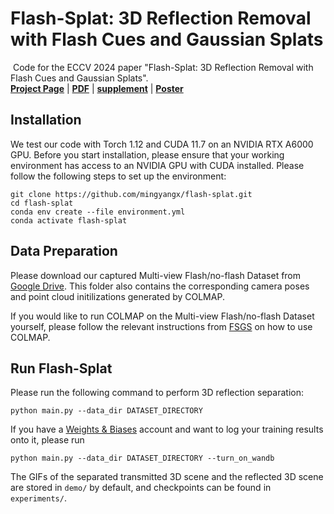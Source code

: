 # Flash-Splat: 3D Reflection Removal with Flash Cues and Gaussian Splats
​
Code for the ECCV 2024 paper "Flash-Splat: 3D Reflection Removal with Flash Cues and Gaussian Splats".
<br>[**Project Page**](https://flash-splat.github.io/) | [**PDF**](https://www.ecva.net/papers/eccv_2024/papers_ECCV/papers/10739.pdf) | [**supplement**](https://www.ecva.net/papers/eccv_2024/papers_ECCV/papers/10739-supp.pdf) | [**Poster**](https://flash-splat.github.io/static/poster.pdf) <br>

## Installation
We test our code with Torch 1.12 and CUDA 11.7 on an NVIDIA RTX A6000 GPU. Before you start installation, please ensure that your working environment has access to an NVIDIA GPU with CUDA installed. Please follow the following steps to set up the environment:
``` 
git clone https://github.com/mingyangx/flash-splat.git
cd flash-splat
conda env create --file environment.yml
conda activate flash-splat
``` 

## Data Preparation
Please download our captured Multi-view Flash/no-flash Dataset from [Google Drive](https://drive.google.com/drive/folders/1U33dfujwPQOOrSc7-motdrnmazjloJcd?usp=drive_link). This folder also contains the corresponding camera poses and point cloud initilizations generated by COLMAP.

If you would like to run COLMAP on the Multi-view Flash/no-flash Dataset yourself, please follow the relevant instructions from [FSGS](https://github.com/VITA-Group/FSGS) on how to use COLMAP.

## Run Flash-Splat

Please run the following command to perform 3D reflection separation:

``` 
python main.py --data_dir DATASET_DIRECTORY
```

If you have a [Weights & Biases](https://wandb.ai/home) account and want to log your training results onto it, please run 

``` 
python main.py --data_dir DATASET_DIRECTORY --turn_on_wandb
```

The GIFs of the separated transmitted 3D scene and the reflected 3D scene are stored in `demo/` by default, and checkpoints can be found in `experiments/`.

